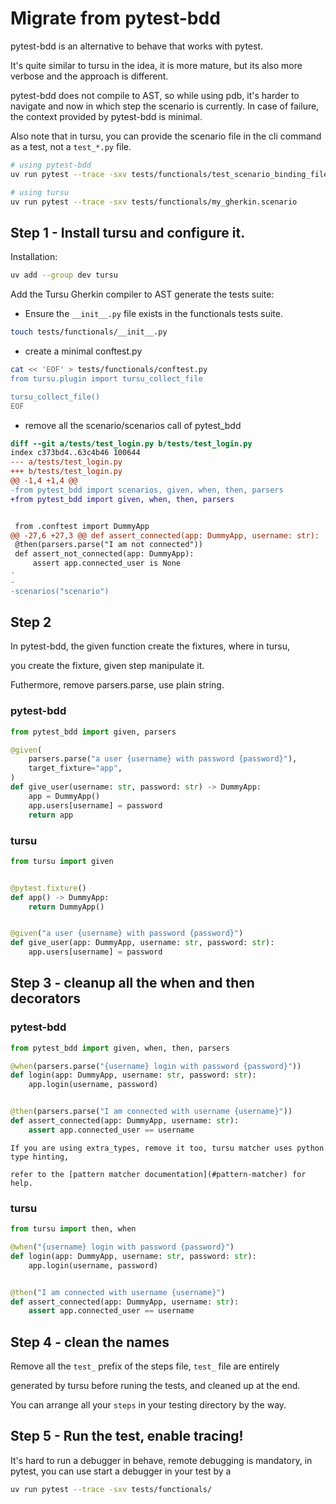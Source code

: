 # Migrate from pytest-bdd

pytest-bdd is an alternative to behave that works with pytest.

It's quite similar to tursu in the idea, it is more mature, but
its also more verbose and the approach is different.

pytest-bdd does not compile to AST, so while using pdb, it's harder to navigate
and now in which step the scenario is currently. In case of failure, the context
provided by pytest-bdd is minimal.

Also note that in tursu, you can provide the scenario file in the cli command
as a test, not a `test_*.py` file.

```bash
# using pytest-bdd
uv run pytest --trace -sxv tests/functionals/test_scenario_binding_file.py

# using tursu
uv run pytest --trace -sxv tests/functionals/my_gherkin.scenario
```

## Step 1 - Install tursu and configure it.

Installation:

```bash
uv add --group dev tursu
```

Add the Tursu Gherkin compiler to AST generate the tests suite:

- Ensure the `__init__.py` file exists in the functionals tests suite.

```bash
touch tests/functionals/__init__.py
```

- create a minimal conftest.py

```bash
cat << 'EOF' > tests/functionals/conftest.py
from tursu.plugin import tursu_collect_file

tursu_collect_file()
EOF
```

- remove all the scenario/scenarios call of pytest_bdd

```diff
diff --git a/tests/test_login.py b/tests/test_login.py
index c373bd4..63c4b46 100644
--- a/tests/test_login.py
+++ b/tests/test_login.py
@@ -1,4 +1,4 @@
-from pytest_bdd import scenarios, given, when, then, parsers
+from pytest_bdd import given, when, then, parsers


 from .conftest import DummyApp
@@ -27,6 +27,3 @@ def assert_connected(app: DummyApp, username: str):
 @then(parsers.parse("I am not connected"))
 def assert_not_connected(app: DummyApp):
     assert app.connected_user is None
-
-
-scenarios("scenario")
```

## Step 2

In pytest-bdd, the given function create the fixtures, where in tursu,

you create the fixture, given step manipulate it.

Futhermore, remove parsers.parse, use plain string.


### pytest-bdd

```python
from pytest_bdd import given, parsers

@given(
    parsers.parse("a user {username} with password {password}"),
    target_fixture="app",
)
def give_user(username: str, password: str) -> DummyApp:
    app = DummyApp()
    app.users[username] = password
    return app

```

### tursu

```python
from tursu import given


@pytest.fixture()
def app() -> DummyApp:
    return DummyApp()


@given("a user {username} with password {password}")
def give_user(app: DummyApp, username: str, password: str):
    app.users[username] = password
```


## Step 3 - cleanup all the when and then decorators


### pytest-bdd

```python
from pytest_bdd import given, when, then, parsers

@when(parsers.parse("{username} login with password {password}"))
def login(app: DummyApp, username: str, password: str):
    app.login(username, password)


@then(parsers.parse("I am connected with username {username}"))
def assert_connected(app: DummyApp, username: str):
    assert app.connected_user == username
```

```{note}
If you are using extra_types, remove it too, tursu matcher uses python type hinting,

refer to the [pattern matcher documentation](#pattern-matcher) for help.
```

### tursu

```python
from tursu import then, when

@when("{username} login with password {password}")
def login(app: DummyApp, username: str, password: str):
    app.login(username, password)


@then("I am connected with username {username}")
def assert_connected(app: DummyApp, username: str):
    assert app.connected_user == username
```

## Step 4 - clean the names

Remove all the `test_` prefix of the steps file, `test_` file are entirely

generated by tursu before runing the tests, and cleaned up at the end.

You can arrange all your `steps` in your testing directory by the way.


## Step 5 - Run the test, enable tracing!

It's hard to run a debugger in behave, remote debugging is mandatory,
in pytest, you can use start a debugger in your test by a

```bash
uv run pytest --trace -sxv tests/functionals/
```

